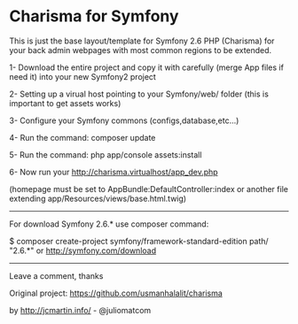 Charisma for Symfony
========================

This is just the base layout/template for Symfony 2.6 PHP (Charisma)
for your back admin webpages with most common regions to be extended.

1- Download the entire project and copy it  with carefully (merge App files if need it) into your new Symfony2 project

2- Setting up a virual host pointing to your Symfony/web/ folder (this is important to get assets works)

3- Configure your Symfony commons (configs,database,etc...)

4- Run the command: composer update

5- Run the command: php app/console assets:install

6- Now run your http://charisma.virtualhost/app_dev.php

(homepage must be set to AppBundle:DefaultController:index or another file extending app/Resources/views/base.html.twig)

-----
For download Symfony 2.6.* use composer command:

$ composer create-project symfony/framework-standard-edition path/ "2.6.*" or http://symfony.com/download


-----
Leave a comment, thanks

Original project: https://github.com/usmanhalalit/charisma

by http://jcmartin.info/ - @juliomatcom

